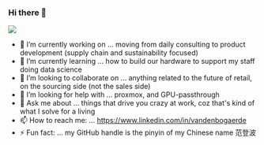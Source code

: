 ### Hi there 👋

![](https://komarev.com/ghpvc/?username=Fandengbo&color=blue)

- 🔭 I’m currently working on ... moving from daily consulting to product development (supply chain and sustainability focused)
- 🌱 I’m currently learning ... how to build our hardware to support my staff doing data science
- 👯 I’m looking to collaborate on ... anything related to the future of retail, on the sourcing side (not the sales side)
- 🤔 I’m looking for help with ... proxmox, and GPU-passthrough
- 💬 Ask me about ... things that drive you crazy at work, coz that's kind of what I solve for a living
- 📫 How to reach me: ... https://www.linkedin.com/in/vandenbogaerde
- ⚡ Fun fact: ... my GitHub handle is the pinyin of my Chinese name 范登波
